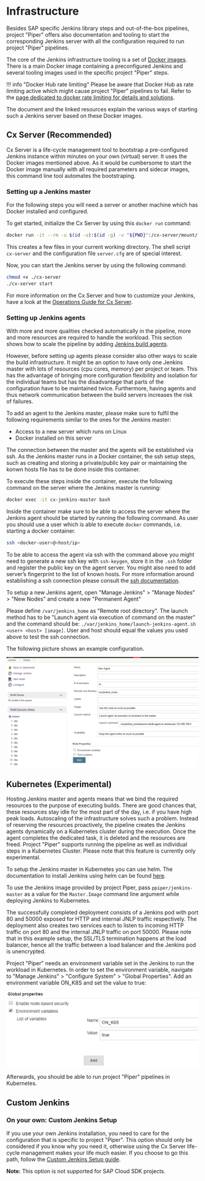 # Infrastructure

Besides SAP specific Jenkins library steps and out-of-the-box pipelines, project "Piper" offers also documentation and tooling to start the corresponding Jenkins server with all the configuration required to run project "Piper" pipelines.

The core of the Jenkins infrastructure tooling is a set of [Docker images][docker-images].
There is a main Docker image containing a preconfigured Jenkins and several tooling images used in the specific project "Piper" steps.

!!! info "Docker Hub rate limiting"
    Please be aware that Docker Hub as rate limiting active which might cause project "Piper" pipelines to fail.
    Refer to the [page dedicated to docker rate limiting for details and solutions][resources-docker-rate-limit].

The document and the linked resources explain the various ways of starting such a Jenkins server based on these Docker images.

## Cx Server (Recommended)

Cx Server is a life-cycle management tool to bootstrap a pre-configured Jenkins instance within minutes on your own (virtual) server.
It uses the Docker images mentioned above.
As it would be cumbersome to start the Docker image manually with all required parameters and sidecar images, this command line tool automates the bootstraping.

### Setting up a Jenkins master

For the following steps you will need a server or another machine which has Docker installed and configured.

To get started, initialize the Cx Server by using this `docker run` command:

```sh
docker run -it --rm -u $(id -u):$(id -g) -v "${PWD}":/cx-server/mount/ ppiper/cx-server-companion:latest init-cx-server
```

This creates a few files in your current working directory.
The shell script `cx-server` and the configuration file `server.cfg` are of special interest.

Now, you can start the Jenkins server by using the following command:

```sh
chmod +x ./cx-server
./cx-server start
```

For more information on the Cx Server and how to customize your Jenkins, have a look at the [Operations Guide for Cx Server][devops-docker-images-cxs-guide].

### Setting up Jenkins agents

With more and more qualities checked automatically in the pipeline, more and more resources are required to handle the workload.
This section shows how to scale the pipeline by adding [Jenkins build agents][build-agents].

However, before setting up agents please consider also other ways to scale the build infrastructure.
It might be an option to have only one Jenkins master with lots of resources (cpu cores, memory) per project or team.
This has the advantage of bringing more configuration flexibility and isolation for the individual teams but has the disadvantage that parts of the configuration have to be maintained twice.
Furthermore, having agents and thus network communication between the build servers increases the risk of failures.

To add an agent to the Jenkins master, please make sure to fulfil the following requirements similar to the ones for the Jenkins master:

- Access to a new server which runs on Linux
- Docker installed on this server

The connection between the master and the agents will be established via ssh.
As the Jenkins master runs in a Docker container, the ssh setup steps, such as creating and storing a private/public key pair or maintaining the konwn hosts file has to be done inside this container.

To execute these steps inside the container, execute the following command on the server where the Jenkins master is running:

```bash
docker exec -it cx-jenkins-master bash
```

Inside the container make sure to be able to access the server where the Jenkins agent should be started by running the following command. As user you should use a user which is able to execute `docker` commands, i.e. starting a docker container.

```bash
ssh <docker-user>@<host/ip>
```

To be able to access the agent via ssh with the command above you might need to generate a new ssh key with `ssh-keygen`, store it in the `.ssh` folder and register the public key on the agent server.
You might also need to add server’s fingerprint to the list of known hosts.
For more information around establishing a ssh connection please consult the [ssh documentation][ssh-documentation].

To setup a new Jenkins agent, open "Manage Jenkins" > "Manage Nodes" > "New Nodes" and create a new "Permanent Agent"

Please define `/var/jenkins_home` as "Remote root directory".
The launch method has to be "Launch agent via execution of command on the master" and the command should be:
`./var/jenkins_home/launch-jenkins-agent.sh <user> <host> [image]`.
User and host should equal the values you used above to test the ssh connection.

The following picture shows an example configuration.

![Agent Setup](../images/agent.png "Agent Setup")

## Kubernetes (Experimental)

Hosting Jenkins master and agents means that we bind the required resources to the purpose of executing builds.
There are good chances that, these resources stay idle for the most part of the day, i.e. if you have high peak loads.
Autoscaling of the infrastructure solves such a problem.
Instead of reserving the resources proactively, the pipeline creates the Jenkins agents dynamically on a Kubernetes cluster during the execution.
Once the agent completes the dedicated task, it is deleted and the resources are freed.
Project "Piper" supports running the pipeline as well as individual steps in a Kubernetes Cluster.
Please note that this feature is currently only experimental.

To setup the Jenkins master in Kubernetes you can use helm.
The documentation to install Jenkins using helm can be found [here][jenkins-helm].

To use the Jenkins image provided by project Piper, pass `ppiper/jenkins-master` as a value for the `Master.Image` command line argument while deploying Jenkins to Kubernetes.

The successfully completed deployment consists of a Jenkins pod with port 80 and 50000 exposed for HTTP and internal JNLP traffic respectively.
The deployment also creates two services each to listen to incoming HTTP traffic on port 80 and the internal JNLP traffic on port 50000.
Please note that in this example setup, the SSL/TLS termination happens at the load balancer, hence all the traffic between a load balancer and the Jenkins pod is unencrypted.

Project "Piper" needs an environment variable set in the Jenkins to run the workload in Kubernetes.
In order to set the environment variable, navigate to "Manage Jenkins" > "Configure System" > "Global Properties".
Add an environment variable ON_K8S and set the value to true:

![Environment Variable ON_K8S](../images/env.png "Environment Variable ON_K8S")

Afterwards, you should be able to run project "Piper" pipelines in Kubernetes.

## Custom Jenkins

### On your own: Custom Jenkins Setup

If you use your own Jenkins installation, you need to care for the configuration that is specific to project "Piper".
This option should only be considered if you know why you need it, otherwise using the Cx Server life-cycle management makes your life much easier.
If you choose to go this path, follow the [Custom Jenkins Setup guide][resources-custom-jenkins].

**Note:** This option is not supported for SAP Cloud SDK projects.

[devops-docker-images-cxs-guide]:    https://github.com/SAP/devops-docker-cx-server/blob/master/docs/operations/cx-server-operations-guide.md
[docker-images]:                     https://hub.docker.com/u/ppiper
[resources-docker-rate-limit]:       docker-rate-limit.md
[resources-custom-jenkins]:          customjenkins.md
[build-agents]:                      https://wiki.jenkins.io/display/jenkins/distributed+builds
[ssh-documentation]:                 https://www.openssh.com/manual.html
[jenkins-helm]:                      https://github.com/helm/charts/tree/master/stable/jenkins
